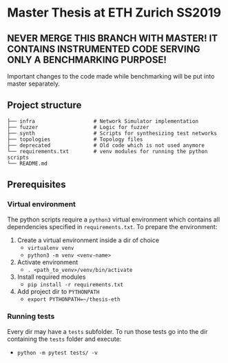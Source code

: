 # Master Thesis at ETH Zurich SS2019

## NEVER MERGE THIS BRANCH WITH MASTER! IT CONTAINS INSTRUMENTED CODE SERVING ONLY A BENCHMARKING PURPOSE! 

Important changes to the code made while benchmarking will be put into master separately. 

## Project structure

    ├── infra                   # Network Simulator implementation
    ├── fuzzer                  # Logic for fuzzer
    ├── synth                   # Scripts for synthesizing test networks
    ├── topologies              # Topology files
    ├── deprecated              # Old code which is not used anymore
    └── requirements.txt        # venv modules for running the python scripts
    └── README.md

## Prerequisites 

### Virtual environment

The python scripts require a `python3` virtual environment which contains all 
dependencies specified in `requirements.txt`. To prepare the environment:
 
 1. Create a virtual environment inside a dir of choice
    * `virtualenv venv`
    * `python3 -m venv <venv-name>`
 2. Activate environment
    * `. <path_to_venv>/venv/bin/activate`
 3. Install required modules
    * `pip install -r requirements.txt`
 4. Add project dir to `PYTHONPATH`
    * `export PYTHONPATH=~/thesis-eth`
    
### Running tests
   
Every dir may have a `tests` subfolder. To run those tests go into the dir 
containing the `tests` folder and execute:
   
* `python -m pytest tests/ -v`